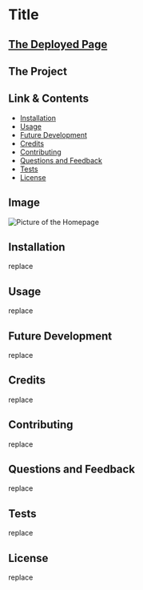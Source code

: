 # Title

## [The Deployed Page](https://awesome-foursome.github.io/boardgame-bliss/)

## The Project

## Link & Contents

- [Installation](#installation)
- [Usage](#usage)
- [Future Development](#future-development)
- [Credits](#credits)
- [Contributing](#contributing)
- [Questions and Feedback](#questions-and-feedback)
- [Tests](#tests)
- [License](#license)

## Image

![Picture of the Homepage](./assets/images/homepage-deployment-screenshot.png)

## Installation

replace

## Usage

replace

## Future Development

replace

## Credits

replace

## Contributing

replace

## Questions and Feedback

replace

## Tests

replace

## License

replace